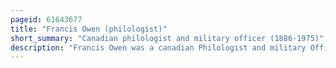 ```yaml
---
pageid: 61643677
title: "Francis Owen (philologist)"
short_summary: "Canadian philologist and military officer (1886-1975)"
description: "Francis Owen was a canadian Philologist and military Officer. He was Professor of german and Chair of the Department of modern Languages at the University of Alberta and Author of the first complete scholarly Work on the History and early Culture of the germanic Peoples. In modern Scholarship his Works on this Subject are still cited."
---
```

